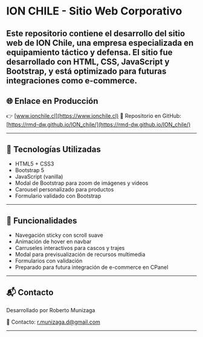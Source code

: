 # ION CHILE - Sitio Web Corporativo

Este repositorio contiene el desarrollo del sitio web de **ION Chile**, una empresa especializada en equipamiento táctico y defensa. El sitio fue desarrollado con HTML, CSS, JavaScript y Bootstrap, y está optimizado para futuras integraciones como e-commerce.
---

## 🌐 Enlace en Producción

👉 [www.ionchile.cl](https://www.ionchile.cl)
🔧 Repositorio en GitHub: [https://rmd-dw.github.io/ION_chile/](https://rmd-dw.github.io/ION_chile/)


---
## 🔧 Tecnologías Utilizadas

- HTML5 + CSS3
- Bootstrap 5
- JavaScript (vanilla)
- Modal de Bootstrap para zoom de imágenes y videos
- Carousel personalizado para productos
- Formulario validado con Bootstrap

---

## 🚀 Funcionalidades

- Navegación sticky con scroll suave
- Animación de hover en navbar
- Carruseles interactivos para cascos y trajes
- Modal para previsualización de recursos multimedia
- Formularios con validación
- Preparado para futura integración de e-commerce en CPanel

---

## 📬 Contacto

Desarrollado por Roberto Munizaga

📧 Contacto: r.munizaga.d@gmail.com


---
